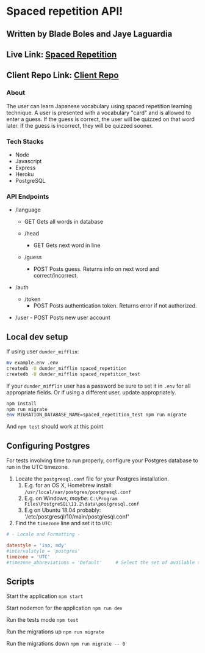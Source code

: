 # Spaced repetition API!

## Written by Blade Boles and Jaye Laguardia

## Live Link: [Spaced Repetition](https://weebify.bladeboles.now.sh)

## Client Repo Link: [Client Repo](https://github.com/thinkful-ei-jaguar/Cap-2-Client-Jaye-Blade)

### About
The user can learn Japanese vocabulary using spaced repetition learning technique.  A user is presented with a vocabulary "card" and is allowed to enter a guess.  If the guess is correct, the user will be quizzed on that word later.  If the guess is incorrect, they will be quizzed sooner.

### Tech Stacks
- Node
- Javascript
- Express
- Heroku
- PostgreSQL

### API Endpoints

* /language 
   - GET Gets all words in database
  
  * /head
      - GET Gets next word in line
   
  * /guess
      - POST Posts guess.  Returns info on next word and correct/incorrect.
   
* /auth
  * /token
      - POST Posts authentication token.  Returns error if not authorized.
   
* /user
      - POST Posts new user account

## Local dev setup

If using user `dunder_mifflin`:

```bash
mv example.env .env
createdb -U dunder_mifflin spaced_repetition
createdb -U dunder_mifflin spaced_repetition_test
```

If your `dunder_mifflin` user has a password be sure to set it in `.env` for all appropriate fields. Or if using a different user, update appropriately.

```bash
npm install
npm run migrate
env MIGRATION_DATABASE_NAME=spaced_repetition_test npm run migrate
```

And `npm test` should work at this point

## Configuring Postgres

For tests involving time to run properly, configure your Postgres database to run in the UTC timezone.

1. Locate the `postgresql.conf` file for your Postgres installation.
   1. E.g. for an OS X, Homebrew install: `/usr/local/var/postgres/postgresql.conf`
   2. E.g. on Windows, _maybe_: `C:\Program Files\PostgreSQL\11.2\data\postgresql.conf`
   3. E.g  on Ubuntu 18.04 probably: '/etc/postgresql/10/main/postgresql.conf'
2. Find the `timezone` line and set it to `UTC`:

```conf
# - Locale and Formatting -

datestyle = 'iso, mdy'
#intervalstyle = 'postgres'
timezone = 'UTC'
#timezone_abbreviations = 'Default'     # Select the set of available time zone
```

## Scripts

Start the application `npm start`

Start nodemon for the application `npm run dev`

Run the tests mode `npm test`

Run the migrations up `npm run migrate`

Run the migrations down `npm run migrate -- 0`
